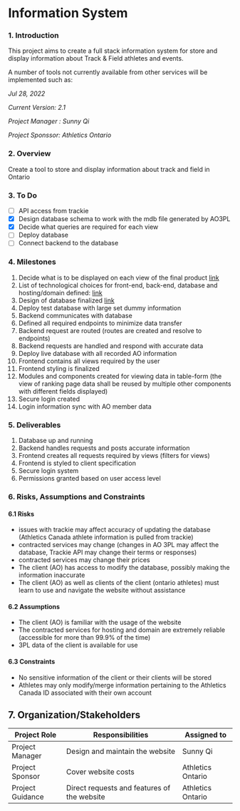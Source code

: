 # Information System

### 1. Introduction

This project aims to create a full stack information system for store and display information about Track & Field athletes and events.

A number of tools not currently available from other services will be implemented such as:

*Jul 28, 2022*

*Current Version: 2.1*

*Project Manager : Sunny Qi*

*Project Sponssor: Athletics Ontario*

### 2. Overview

Create a tool  to store and display information about track and field in Ontario

### 3. To Do
  - [ ] API access from trackie
  - [x] Design database schema to work with the mdb file generated by AO3PL
  - [x] Decide what queries are required for each view
  - [ ] Deploy database
  - [ ] Connect backend to the database

### 4. Milestones
  1. Decide what is to be displayed on each view of the final product [link](https://github.com/sunnehh/AthleticsOntario/tree/main/documentation/use_cases/Pages)
  2. List of technological choices for front-end, back-end, database and hosting/domain defined: [link](https://github.com/sunnehh/AthleticsOntario/blob/main/technical_details.md)
  3. Design of database finalized [link](https://github.com/sunnehh/AthleticsOntario/tree/main/documentation/database)
  4. Deploy test database with large set dummy information
  5. Backend communicates with database
  6. Defined all required endpoints to minimize data transfer
  7. Backend request are routed (routes are created and resolve to endpoints)
  8. Backend requests are handled and respond with accurate data
  9. Deploy live database with all recorded AO information
  10. Frontend contains all views required by the user
  11. Frontend styling is finalized
  12. Modules and components created for viewing data in table-form (the view of ranking page data shall be reused by multiple other components with different fields displayed)
  13. Secure login created
  14. Login information sync with AO member data

### 5. Deliverables
  1. Database up and running
  2. Backend handles requests and posts accurate information
  3. Frontend creates all requests required by views (filters for views)
  4. Frontend is styled to client specification
  5. Secure login system
  6. Permissions granted based on user access level

### 6. Risks, Assumptions and Constraints

#### 6.1 Risks
- issues with trackie may affect accuracy of updating the database (Athletics Canada athlete information is pulled from trackie)
- contracted services may change (changes in AO 3PL may affect the database, Trackie API may change their terms or responses)
- contracted services may change their prices
- The client (AO) has access to modify the database, possibly making the information inaccurate
- The client (AO) as well as clients of the client (ontario athletes) must learn to use and navigate the website without assistance

#### 6.2 Assumptions
- The client (AO) is familiar with the usage of the website
- The contracted services for hosting and domain are extremely reliable (accessible for more than 99.9% of the time)
- 3PL data of the client is available for use

#### 6.3 Constraints
- No sensitive information of the client or their clients will be stored
- Athletes may only modify/merge information pertaining to the Athletics Canada ID associated with their own account

## 7. Organization/Stakeholders

| Project Role | Responsibilities | Assigned to |
| ----------- | ----------- | ----------- |
| Project Manager | Design and maintain the website| Sunny Qi|
| Project Sponsor | Cover website costs | Athletics Ontario|
| Project Guidance | Direct requests and features of the website  | Athletics Ontario|

